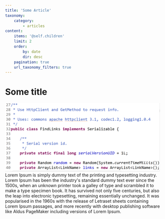 ```yaml
---
title: 'Some Article'
taxonomy:
    category:
        - articles
content:
    items: '@self.children'
    limit: 2
    order:
        by: date
        dir: desc
    pagination: true
    url_taxonomy_filters: true
---
```


# Some title
![](just_some_code1.png?resize=700,300)
Lorem Ipsum is simply dummy text of the printing and typesetting industry. Lorem Ipsum has been the industry's standard dummy text ever since the 1500s, when an unknown printer took a galley of type and scrambled it to make a type specimen book. It has survived not only five centuries, but also the leap into electronic typesetting, remaining essentially unchanged. It was popularised in the 1960s with the release of Letraset sheets containing Lorem Ipsum passages, and more recently with desktop publishing software like Aldus PageMaker including versions of Lorem Ipsum.

